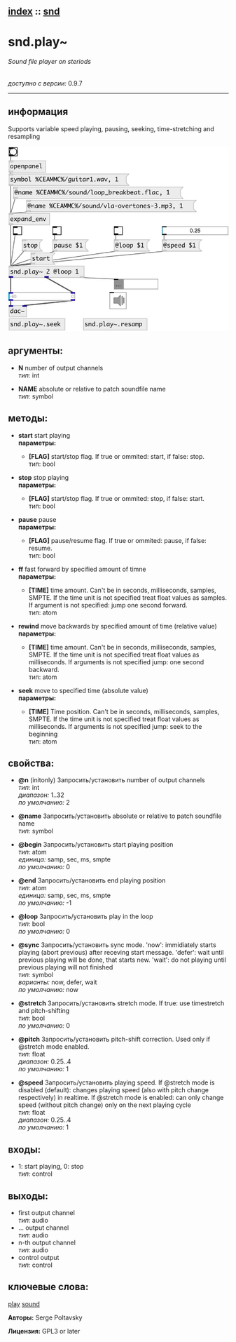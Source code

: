 [index](index.html) :: [snd](category_snd.html)
---

# snd.play~

###### Sound file player on steriods

*доступно с версии:* 0.9.7

---


## информация
Supports variable speed playing, pausing, seeking, time-stretching and resampling


[![example](../examples/img/snd.play~.jpg)](../examples/pd/snd.play~.pd)



## аргументы:

* **N**
number of output channels<br>
_тип:_ int<br>

* **NAME**
absolute or relative to patch soundfile name<br>
_тип:_ symbol<br>



## методы:

* **start**
start playing<br>
  __параметры:__
  - **[FLAG]** start/stop flag. If true or ommited: start, if false: stop.<br>
    тип: bool <br>

* **stop**
stop playing<br>
  __параметры:__
  - **[FLAG]** start/stop flag. If true or ommited: stop, if false: start.<br>
    тип: bool <br>

* **pause**
pause<br>
  __параметры:__
  - **[FLAG]** pause/resume flag. If true or ommited: pause, if false: resume.<br>
    тип: bool <br>

* **ff**
fast forward by specified amount of timne<br>
  __параметры:__
  - **[TIME]** time amount. Can&#39;t be in seconds, milliseconds, samples, SMPTE. If the time unit is not specified treat float values as samples. If argument is not specified: jump one second forward.<br>
    тип: atom <br>

* **rewind**
move backwards by specified amount of time (relative value)<br>
  __параметры:__
  - **[TIME]** time amount. Can&#39;t be in seconds, milliseconds, samples, SMPTE. If the time unit is not specified treat float values as milliseconds. If arguments is not specified jump: one second backward.<br>
    тип: atom <br>

* **seek**
move to specified time (absolute value)<br>
  __параметры:__
  - **[TIME]** Time position. Can&#39;t be in seconds, milliseconds, samples, SMPTE. If the time unit is not specified treat float values as milliseconds. If arguments is not specified jump: seek to the beginning<br>
    тип: atom <br>




## свойства:

* **@n** (initonly)
Запросить/установить number of output channels<br>
_тип:_ int<br>
_диапазон:_ 1..32<br>
_по умолчанию:_ 2<br>

* **@name** 
Запросить/установить absolute or relative to patch soundfile name<br>
_тип:_ symbol<br>

* **@begin** 
Запросить/установить start playing position<br>
_тип:_ atom<br>
_единица:_ samp, sec, ms, smpte<br>
_по умолчанию:_ 0<br>

* **@end** 
Запросить/установить end playing position<br>
_тип:_ atom<br>
_единица:_ samp, sec, ms, smpte<br>
_по умолчанию:_ -1<br>

* **@loop** 
Запросить/установить play in the loop<br>
_тип:_ bool<br>
_по умолчанию:_ 0<br>

* **@sync** 
Запросить/установить sync mode. &#39;now&#39;: immidiately starts playing (abort previous) after receving
start message. &#39;defer&#39;: wait until previous playing will be done, that starts
new. &#39;wait&#39;: do not playing until previous playing will not finished<br>
_тип:_ symbol<br>
_варианты:_ now, defer, wait<br>
_по умолчанию:_ now<br>

* **@stretch** 
Запросить/установить stretch mode. If true: use timestretch and pitch-shifting<br>
_тип:_ bool<br>
_по умолчанию:_ 0<br>

* **@pitch** 
Запросить/установить pitch-shift correction. Used only if @stretch mode enabled.<br>
_тип:_ float<br>
_диапазон:_ 0.25..4<br>
_по умолчанию:_ 1<br>

* **@speed** 
Запросить/установить playing speed. If @stretch mode is disabled (default): changes playing speed
(also with pitch change respectively) in realtime. If @stretch mode is enabled:
can only change speed (without pitch change) only on the next playing cycle<br>
_тип:_ float<br>
_диапазон:_ 0.25..4<br>
_по умолчанию:_ 1<br>



## входы:

* 1: start playing, 0: stop<br>
_тип:_ control



## выходы:

* first output channel<br>
_тип:_ audio
* ... output channel<br>
_тип:_ audio
* n-th output channel<br>
_тип:_ audio
* control output<br>
_тип:_ control



## ключевые слова:

[play](keywords/play.html)
[sound](keywords/sound.html)






**Авторы:** Serge Poltavsky




**Лицензия:** GPL3 or later





